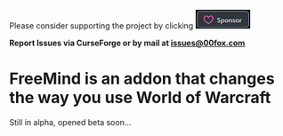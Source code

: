 ﻿Please consider supporting the project by clicking [![Github Sponsorship](.github/Sponsors.gif)](https://github.com/sponsors/00fox)

**Report Issues via CurseForge or by mail at issues@00fox.com**

# FreeMind is an addon that changes the way you use World of Warcraft
Still in alpha, opened beta soon...

